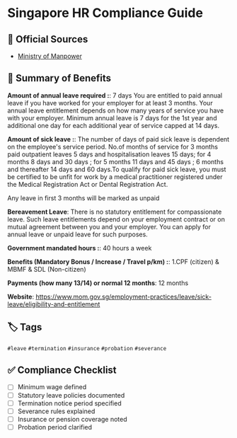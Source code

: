 # Singapore HR Compliance Guide

## 📜 Official Sources
- [Ministry of Manpower](https://www.mom.gov.sg/employment-practices)

## 🧾 Summary of Benefits
**Amount of annual leave required :**: 7 days You are entitled to paid annual leave if you have worked for your employer for at least 3 months. Your annual leave entitlement depends on how many years of service you have with your employer. Minimum annual leave is 7 days for the 1st year and additional one day for each additional year of service capped at 14 days.

**Amount of sick leave :**: The number of days of paid sick leave is dependent on the employee's service period. No.of months of service for 3 months paid outpatient leaves 5 days and hospitalisation leaves 15 days; for 4 months 8 days and 30 days ; for 5 months 11 days and 45 days ; 6 months and thereafter 14 days and 60 days.To qualify for paid sick leave, you must be certified to be unfit for work by a medical practitioner registered under the Medical Registration Act or Dental Registration Act.

Any leave in first 3 months will be marked as unpaid

**Bereavement Leave**: There is no statutory entitlement for compassionate leave. Such leave entitlements depend on your employment contract or on mutual agreement between you and your employer. You can apply for annual leave or unpaid leave for such purposes.

**Government mandated hours :**: 40 hours a week

**Benefits (Mandatory Bonus / Increase / Travel p/km) :**: 1.CPF (citizen) & MBMF & SDL (Non-citizen)

**Payments (how many 13/14) or normal 12 months**: 12 months

**Website**: https://www.mom.gov.sg/employment-practices/leave/sick-leave/eligibility-and-entitlement

## 🏷️ Tags
`#leave` `#termination` `#insurance` `#probation` `#severance`

## ✅ Compliance Checklist
- [ ] Minimum wage defined
- [ ] Statutory leave policies documented
- [ ] Termination notice period specified
- [ ] Severance rules explained
- [ ] Insurance or pension coverage noted
- [ ] Probation period clarified
